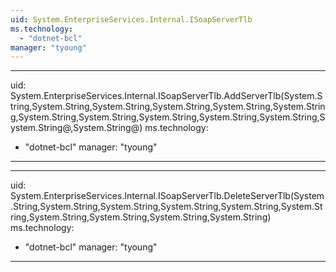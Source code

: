 ```yaml
---
uid: System.EnterpriseServices.Internal.ISoapServerTlb
ms.technology: 
  - "dotnet-bcl"
manager: "tyoung"
---
```


---
uid: System.EnterpriseServices.Internal.ISoapServerTlb.AddServerTlb(System.String,System.String,System.String,System.String,System.String,System.String,System.String,System.String,System.String,System.String,System.String,System.String@,System.String@)
ms.technology: 
  - "dotnet-bcl"
manager: "tyoung"
---

---
uid: System.EnterpriseServices.Internal.ISoapServerTlb.DeleteServerTlb(System.String,System.String,System.String,System.String,System.String,System.String,System.String,System.String,System.String,System.String)
ms.technology: 
  - "dotnet-bcl"
manager: "tyoung"
---
